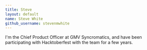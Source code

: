 ```yaml
---
title: Steve
layout: default
name: Steve White
github_username: stevenmwhite
---
```


I'm the Chief Product Officer at GMV Syncromatics, and have been participating with Hacktoberfest with the team for a few years.